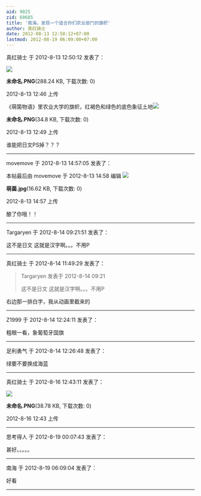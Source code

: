```yaml
---
aid: 9025
zid: 60685
title: '南海，发现一个适合你们农业部门的旗帜'
author: 真红骑士
date: 2012-08-13 12:50:12+07:00
lastmod: 2012-08-19 06:09:00+07:00
---
```


真红骑士 于 2012-8-13 12:50:12 发表了：

![](https://mirrors.tuna.tsinghua.edu.cn/osdn/lgqm/72877/124642zajzwdhla3diwwzd.png)



**未命名.PNG**(288.24 KB, 下载次数: 0)



2012-8-13 12:46 上传



《萌箘物语》里农业大学的旗帜，红褐色和绿色的底色象征土地![](https://mirrors.tuna.tsinghua.edu.cn/osdn/lgqm/72877/1249065asarc99r0wa5g50.png)



**未命名.PNG**(34.8 KB, 下载次数: 0)



2012-8-13 12:49 上传



谁能把日文PS掉？？？

---------

movemove 于 2012-8-13 14:57:05 发表了：

本帖最后由 movemove 于 2012-8-13 14:58 编辑 ![](https://mirrors.tuna.tsinghua.edu.cn/osdn/lgqm/72877/1457560llijpndpzg2pgp7.jpg)



**萌菌.jpg**(16.62 KB, 下载次数: 0)



2012-8-13 14:57 上传



酿了你哦！！

---------

Targaryen 于 2012-8-14 09:21:51 发表了：

这不是日文 这就是汉字啊。。。不用P

---------

真红骑士 于 2012-8-14 11:49:29 发表了：

> Targaryen 发表于 2012-8-14 09:21
> 
> 这不是日文 这就是汉字啊。。。不用P



右边那一排白字，我从动画里截来的

---------

Z1999 于 2012-8-14 12:24:11 发表了：

粗眼一看，象葡萄牙国旗

---------

足利勇气 于 2012-8-14 12:26:48 发表了：

绿要不要换成海蓝

---------

真红骑士 于 2012-8-16 12:43:11 发表了：

![](https://mirrors.tuna.tsinghua.edu.cn/osdn/lgqm/72877/124305nsie0iikggwf4kis.png)



**未命名.PNG**(38.78 KB, 下载次数: 0)



2012-8-16 12:43 上传

---------

思考得人 于 2012-8-19 00:07:43 发表了：

甚好。。。。。

---------

南海 于 2012-8-19 06:09:04 发表了：

好看

---------

